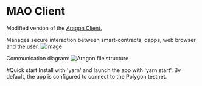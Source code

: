 # MAO Client

Modified version of the [Aragon Client.](https://github.com/aragon/client)

Manages secure interaction between smart-contracts, dapps, web browser and the user.
![image](https://user-images.githubusercontent.com/111743010/229506542-8b61d73c-9b27-4bb0-84b8-f364db7144cc.png)

Communication diagram:
![Aragon file structure](https://user-images.githubusercontent.com/111743010/229505656-cc2eef8b-8ce4-4dad-90e7-588bc14f658e.png)

#Quick start
Install with 'yarn' and launch the app with 'yarn start'. By default, the app is configured to connect to the Polygon testnet.
